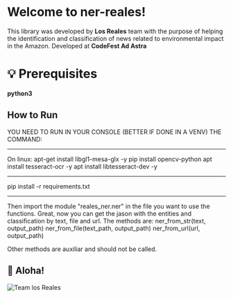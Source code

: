 # Welcome to ner-reales!

This library was developed by **Los Reales** team with the purpose of helping the identification and classification of news related to environmental impact in the Amazon.
Developed at **CodeFest Ad Astra**


# 💡 Prerequisites

**python3**


## How to Run
YOU NEED TO RUN IN YOUR CONSOLE (BETTER IF DONE IN A VENV) THE COMMAND:
********
On linux:
apt-get install libgl1-mesa-glx -y
pip install opencv-python
apt install tesseract-ocr -y
apt install libtesseract-dev -y
********
pip install -r requirements.txt
********
Then import the module "reales_ner.ner" in the file you want to use the functions.
Great, now you can get the jason with the entities and classification by text, file and url. The methods are:
ner_from_str(text, output_path) 
ner_from_file(text_path, output_path)
ner_from_url(url, output_path)

Other methods are auxiliar and should not be called.

## 🐸  Aloha!
![Team los Reales](https://firebasestorage.googleapis.com/v0/b/moviles2023-c0911.appspot.com/o/images%2Fguardado.PNG?alt=media&token=ad60f1da-1dc1-433d-bcf3-af355bb1857f&_gl=1*121x8cv*_ga*NTI4Mjc5OTcyLjE2Nzk3MDEzMjM.*_ga_CW55HF8NVT*MTY4NTgwNDY2NC4xNi4xLjE2ODU4MDQ4MjkuMC4wLjA.)


